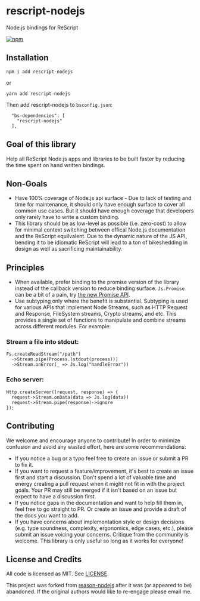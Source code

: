 # rescript-nodejs

Node.js bindings for ReScript

[![npm](https://img.shields.io/npm/v/rescript-nodejs.svg)](https://npmjs.org/rescript-nodejs)

## Installation

```shell
npm i add rescript-nodejs
```
or
```shell
yarn add rescript-nodejs
```
Then add rescript-nodejs to `bsconfig.json`:
```
  "bs-dependencies": [
    "rescript-nodejs"
  ],
```

## Goal of this library

Help all ReScript Node.js apps and libraries to be built faster by reducing the time spent on hand written bindings.

## Non-Goals

- Have 100% coverage of Node.js api surface - Due to lack of testing and time for maintenance, it should only have enough surface to cover all common use cases. But it should have enough coverage that developers only rarely have to write a custom binding.
- This library should be as low-level as possible (i.e. zero-cost) to allow for minimal context switching between offical Node.js documentation and the ReScript equilvalent. Due to the dynamic nature of the JS API, bending it to be idiomatic ReScript will lead to a ton of bikeshedding in design as well as sacrificing maintainability.

## Principles

- When available, prefer binding to the promise version of the library instead of the callback version to reduce binding surface. `Js.Promise` can be a bit of a pain, try [the new Promise API](https://github.com/ryyppy/rescript-promise).
- Use subtyping only where the benefit is substantial. Subtyping is used for various APIs that implement Node Streams, such as HTTP Request and Response, FileSystem streams, Crypto streams, and etc. This provides a single set of functions to manipulate and combine streams across different modules. For example:

### Stream a file into stdout:

```rescript
Fs.createReadStream("/path")
  ->Stream.pipe(Process.(stdout(process)))
  ->Stream.onError(_ => Js.log("handleError"))
```

### Echo server:

```rescript
Http.createServer((request, response) => {
  request->Stream.onData(data => Js.log(data))
  request->Stream.pipe(response)->ignore
});
```

## Contributing

We welcome and encourage anyone to contribute! In order to minimize confusion and avoid any wasted effort, here are some recommendations:

- If you notice a bug or a typo feel free to create an issue or submit a PR to fix it.
- If you want to request a feature/improvement, it's best to create an issue first and start a discussion. Don't spend a lot of valuable time and energy creating a pull request when it might not fit in with the project goals. Your PR may still be merged if it isn't based on an issue but expect to have a discussion first.
- If you notice gaps in the documentation and want to help fill them in, feel free to go straight to PR. Or create an issue and provide a draft of the docs you want to add.
- If you have concerns about implementation style or design decisions (e.g. type soundness, complexity, ergonomics, edge cases, etc.), please submit an issue voicing your concerns. Critique from the community is welcome. This library is only useful so long as it works for everyone!

## License and Credits

All code is licensed as MIT. See [LICENSE](LICENSE).

This project was forked from [reason-nodejs](https://github.com/sikanhe/reason-nodejs) after it was (or appeared to be) abandoned. If the original authors would like to re-engage please email me.